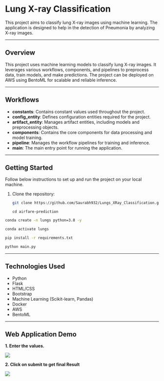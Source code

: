 # Lung X-ray Classification

This project aims to classify lung X-ray images using machine learning. The application is designed to help in the detection of Pneumonia by analyzing X-ray images.

---

## Overview

This project uses machine learning models to classify lung X-ray images. It leverages various workflows, components, and pipelines to preprocess data, train models, and make predictions. The project can be deployed on AWS using BentoML for scalable and reliable inference.

---

## Workflows

- **constants**: Contains constant values used throughout the project.
- **config_entity**: Defines configuration entities required for the project.
- **artifact_entity**: Manages artifact entities, including models and preprocessing objects.
- **components**: Contains the core components for data processing and model training.
- **pipeline**: Manages the workflow pipelines for training and inference.
- **main**: The main entry point for running the application.

---

## Getting Started

Follow below instructions to set up and run the project on your local machine.

1. Clone the repository:
   ```bash
   git clone https://github.com/Saurabh932/Lungs_XRay_Classification.git
   ```
   ```
   cd airfare-prediction
    ```


```bash
conda create -n lungs python=3.8 -y
```

```bash
conda activate lungs
```

```bash
pip install -r requirements.txt
```

```bash
python main.py
```

---

## Technologies Used
- Python
- Flask
- HTML/CSS
- Bootstrap
- Machine Learning (Scikit-learn, Pandas)
- Docker
- AWS
- BentoML

---


## Web Application Demo

**1. Enter the values.**

![](https://github.com/Saurabh932/First-Mlops-Project/blob/main/images/2-predict.jpg)


**2. Click on submit to get final Result**

![](https://github.com/Saurabh932/First-Mlops-Project/blob/main/images/3-predict.jpg)